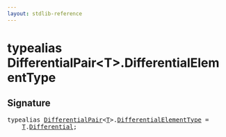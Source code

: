 ```yaml
---
layout: stdlib-reference
---
```


# typealias DifferentialPair\<T\>\.DifferentialElementType

## Signature

<pre>
<span class='code_keyword'>typealias</span> <a href="index.html" class="code_type">DifferentialPair</a>&lt;<a href="index.html#typeparam-T" class="code_type">T</a>&gt;.<a href="differentialelementtype-0cj.html" class="code_type">DifferentialElementType</a> = 
    <a href="index.html#typeparam-T" class="code_type">T</a>.<a href="differential-0.html" class="code_type">Differential</a>;
</pre>

